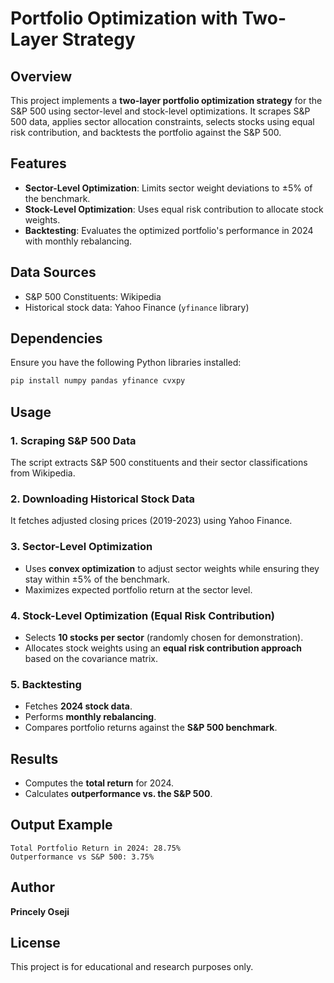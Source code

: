 # Portfolio Optimization with Two-Layer Strategy

## Overview
This project implements a **two-layer portfolio optimization strategy** for the S&P 500 using sector-level and stock-level optimizations. It scrapes S&P 500 data, applies sector allocation constraints, selects stocks using equal risk contribution, and backtests the portfolio against the S&P 500.

## Features
- **Sector-Level Optimization**: Limits sector weight deviations to ±5% of the benchmark.
- **Stock-Level Optimization**: Uses equal risk contribution to allocate stock weights.
- **Backtesting**: Evaluates the optimized portfolio's performance in 2024 with monthly rebalancing.

## Data Sources
- S&P 500 Constituents: Wikipedia
- Historical stock data: Yahoo Finance (`yfinance` library)

## Dependencies
Ensure you have the following Python libraries installed:
```bash
pip install numpy pandas yfinance cvxpy
```

## Usage
### 1. Scraping S&P 500 Data
The script extracts S&P 500 constituents and their sector classifications from Wikipedia.

### 2. Downloading Historical Stock Data
It fetches adjusted closing prices (2019-2023) using Yahoo Finance.

### 3. Sector-Level Optimization
- Uses **convex optimization** to adjust sector weights while ensuring they stay within ±5% of the benchmark.
- Maximizes expected portfolio return at the sector level.

### 4. Stock-Level Optimization (Equal Risk Contribution)
- Selects **10 stocks per sector** (randomly chosen for demonstration).
- Allocates stock weights using an **equal risk contribution approach** based on the covariance matrix.

### 5. Backtesting
- Fetches **2024 stock data**.
- Performs **monthly rebalancing**.
- Compares portfolio returns against the **S&P 500 benchmark**.

## Results
- Computes the **total return** for 2024.
- Calculates **outperformance vs. the S&P 500**.

## Output Example
```plaintext
Total Portfolio Return in 2024: 28.75%
Outperformance vs S&P 500: 3.75%
```

## Author
**Princely Oseji**

## License
This project is for educational and research purposes only.

